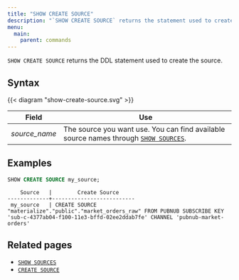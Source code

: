 ```yaml
---
title: "SHOW CREATE SOURCE"
description: "`SHOW CREATE SOURCE` returns the statement used to create the source."
menu:
  main:
    parent: commands
---
```


`SHOW CREATE SOURCE` returns the DDL statement used to create the source.

## Syntax

{{< diagram "show-create-source.svg" >}}

Field | Use
------|-----
_source&lowbar;name_ | The source you want use. You can find available source names through [`SHOW SOURCES`](../show-sources).

## Examples

```sql
SHOW CREATE SOURCE my_source;
```

```nofmt
    Source   |        Create Source
-------------+--------------------------
 my_source   | CREATE SOURCE "materialize"."public"."market_orders_raw" FROM PUBNUB SUBSCRIBE KEY 'sub-c-4377ab04-f100-11e3-bffd-02ee2ddab7fe' CHANNEL 'pubnub-market-orders'
```

## Related pages

- [`SHOW SOURCES`](../show-sources)
- [`CREATE SOURCE`](../create-source)
